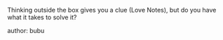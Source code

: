 Thinking outside the box gives you a clue (Love Notes), but do you have what it takes to solve it?

author: bubu
